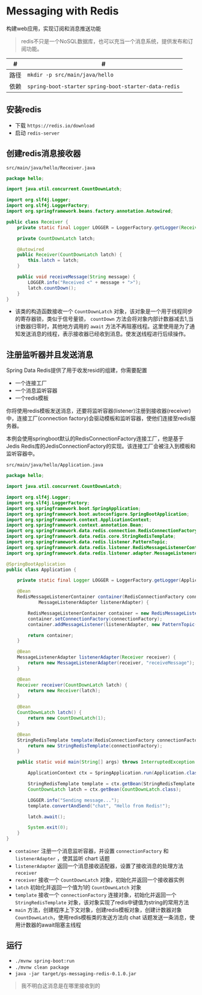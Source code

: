# Messaging with Redis

构建web应用，实现订阅和消息推送功能
>redis不只是一个NoSQL数据库，也可以充当一个消息系统，提供发布和订阅功能。

 #|#
--|--
路径|`mkdir -p src/main/java/hello`
依赖|`spring-boot-starter` `spring-boot-starter-data-redis` 


## 安装redis 
- 下载 `https://redis.io/download`
- 启动 `redis-server`

## 创建redis消息接收器
`src/main/java/hello/Receiver.java`
```java
package hello;

import java.util.concurrent.CountDownLatch;

import org.slf4j.Logger;
import org.slf4j.LoggerFactory;
import org.springframework.beans.factory.annotation.Autowired;

public class Receiver {
    private static final Logger LOGGER = LoggerFactory.getLogger(Receiver.class);

    private CountDownLatch latch;

    @Autowired
    public Receiver(CountDownLatch latch) {
        this.latch = latch;
    }

    public void receiveMessage(String message) {
        LOGGER.info("Received <" + message + ">");
        latch.countDown();
    }
}
```
- 该类的构造函数接收一个 `CountDownLatch` 对象，该对象是一个用于线程同步的寄存器锁，类似于信号量锁， `countDown` 方法会将对象内部计数器减去1,当计数器归零时，其他地方调用的 `await` 方法不再阻塞线程。这里使用是为了通知发送消息的线程，表示接收器已经收到消息。使发送线程进行后续操作。

## 注册监听器并且发送消息
Spring Data Redis提供了用于收发resid的组建，你需要配置
- 一个连接工厂
- 一个消息监听容器
- 一个redis模板

你将使用redis模板发送消息，还要将监听容器(listener)注册到接收器(receiver)中，连接工厂(connection factory)会驱动模板和监听容器，使他们连接至redis服务器。

本例会使用springboot默认的RedisConnectionFactory连接工厂，他是基于Jedis Redis库的JedisConnectionFactory的实现。该连接工厂会被注入到模板和监听容器中。

`src/main/java/hello/Application.java`
```java
package hello;

import java.util.concurrent.CountDownLatch;

import org.slf4j.Logger;
import org.slf4j.LoggerFactory;
import org.springframework.boot.SpringApplication;
import org.springframework.boot.autoconfigure.SpringBootApplication;
import org.springframework.context.ApplicationContext;
import org.springframework.context.annotation.Bean;
import org.springframework.data.redis.connection.RedisConnectionFactory;
import org.springframework.data.redis.core.StringRedisTemplate;
import org.springframework.data.redis.listener.PatternTopic;
import org.springframework.data.redis.listener.RedisMessageListenerContainer;
import org.springframework.data.redis.listener.adapter.MessageListenerAdapter;

@SpringBootApplication
public class Application {

	private static final Logger LOGGER = LoggerFactory.getLogger(Application.class);

	@Bean
	RedisMessageListenerContainer container(RedisConnectionFactory connectionFactory,
			MessageListenerAdapter listenerAdapter) {

		RedisMessageListenerContainer container = new RedisMessageListenerContainer();
		container.setConnectionFactory(connectionFactory);
		container.addMessageListener(listenerAdapter, new PatternTopic("chat"));

		return container;
	}

	@Bean
	MessageListenerAdapter listenerAdapter(Receiver receiver) {
		return new MessageListenerAdapter(receiver, "receiveMessage");
	}

	@Bean
	Receiver receiver(CountDownLatch latch) {
		return new Receiver(latch);
	}

	@Bean
	CountDownLatch latch() {
		return new CountDownLatch(1);
	}

	@Bean
	StringRedisTemplate template(RedisConnectionFactory connectionFactory) {
		return new StringRedisTemplate(connectionFactory);
	}

	public static void main(String[] args) throws InterruptedException {

		ApplicationContext ctx = SpringApplication.run(Application.class, args);

		StringRedisTemplate template = ctx.getBean(StringRedisTemplate.class);
		CountDownLatch latch = ctx.getBean(CountDownLatch.class);

		LOGGER.info("Sending message...");
		template.convertAndSend("chat", "Hello from Redis!");

		latch.await();

		System.exit(0);
	}
}
```
- `container` 注册一个消息监听容器，并设置 `connectionFactory` 和 `listenerAdapter` ，使其监听 chart 话题
- `listenerAdapter` 返回一个消息接收适配器，设置了接收消息的处理方法 `receiver`
- `receiver` 接收一个 `CountDownLatch` 对象，初始化并返回一个接收器实例
- `latch` 初始化并返回一个值为1的 `CountDownLatch` 对象
- `template` 接收一个 `connectionFactory` 连接对象，初始化并返回一个 `StringRedisTemplate` 对象，该对象实现了redis中键值为string的常用方法
- `main` 方法，创建程序上下文对象，创建redis模板对象，创建计数器对象 `CountDownLatch`，使用redis模板类的发送方法向 chat 话题发送一条消息，使用计数器的await阻塞主线程

## 运行
- `./mvnw spring-boot:run`
- `./mvnw clean package`
- `java -jar target/gs-messaging-redis-0.1.0.jar`

>我不明白这消息是在哪里接收到的